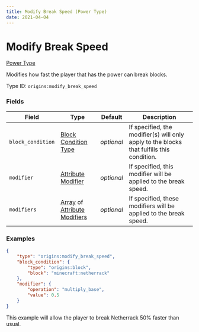 ```yaml
---
title: Modify Break Speed (Power Type)
date: 2021-04-04
---
```


# Modify Break Speed

[Power Type](../power_types.md)

Modifies how fast the player that has the power can break blocks.

Type ID: `origins:modify_break_speed`


### Fields

Field  | Type | Default | Description
-------|------|---------|-------------
`block_condition` | [Block Condition Type](../block_condition_types.md) | _optional_ | If specified, the modifier(s) will only apply to the blocks that fulfills this condition.
`modifier` | [Attribute Modifier](../data_types/attribute_modifier.md) | _optional_ | If specified, this modifier will be applied to the break speed.
`modifiers` | [Array](../data_types/array.md) of [Attribute Modifiers](../data_types/attribute_modifier.md) | _optional_ | If specified, these modifiers will be applied to the break speed.


### Examples

```json
{
	"type": "origins:modify_break_speed",
	"block_condition": {
		"type": "origins:block",
		"block": "minecraft:netherrack"
	},
	"modifier": {
		"operation": "multiply_base",
		"value": 0.5
	}
}
```

This example will allow the player to break Netherrack 50% faster than usual.
